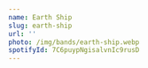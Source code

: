 ```yaml
---
name: Earth Ship
slug: earth-ship
url: ''
photo: /img/bands/earth-ship.webp
spotifyId: 7C6puypNgisalvnIc9rusD
---
```

